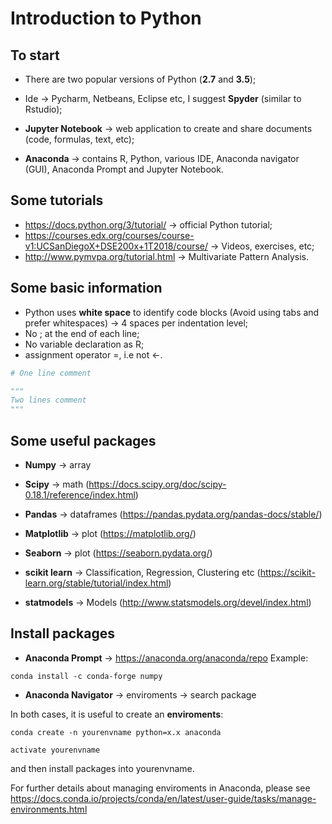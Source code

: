 # **Introduction to Python**
## **To start**

- There are two popular versions of Python (**2.7** and **3.5**);

- Ide $\rightarrow$ Pycharm, Netbeans, Eclipse etc, I suggest **Spyder** (similar to Rstudio);

- **Jupyter Notebook** $\rightarrow$ web application to create and share documents (code, formulas, text, etc);

- **Anaconda** $\rightarrow$ contains R, Python, various IDE, Anaconda navigator (GUI), Anaconda Prompt and Jupyter Notebook.

## **Some tutorials**

- <https://docs.python.org/3/tutorial/> $\rightarrow$ official Python tutorial;
- <https://courses.edx.org/courses/course-v1:UCSanDiegoX+DSE200x+1T2018/course/> $\rightarrow$ Videos, exercises, etc;
- <http://www.pymvpa.org/tutorial.html> $\rightarrow$ Multivariate Pattern Analysis.

##  **Some basic information**

- Python uses **white space** to identify code blocks (Avoid using tabs and prefer whitespaces) $\rightarrow$ $4$ spaces per indentation level;
- No $;$ at the end of each line;
- No variable declaration as R;
- assignment operator $=$, i.e not <-.

```python
# One line comment

"""
Two lines comment
"""
```

## **Some useful packages**

- **Numpy** $\rightarrow$ array

- **Scipy** $\rightarrow$ math (<https://docs.scipy.org/doc/scipy-0.18.1/reference/index.html>)

- **Pandas** $\rightarrow$ dataframes (<https://pandas.pydata.org/pandas-docs/stable/>)

- **Matplotlib** $\rightarrow$ plot (<https://matplotlib.org/>)

- **Seaborn** $\rightarrow$ plot (<https://seaborn.pydata.org/>)

- **scikit learn** $\rightarrow$ Classification, Regression, Clustering etc (<https://scikit-learn.org/stable/tutorial/index.html>)

- **statmodels** $\rightarrow$ Models (<http://www.statsmodels.org/devel/index.html>)

## **Install packages**

- **Anaconda Prompt** $\rightarrow$ <https://anaconda.org/anaconda/repo>
  Example: 
```{bash, eval=FALSE}
conda install -c conda-forge numpy
```
  
- **Anaconda Navigator** $\rightarrow$ enviroments $\rightarrow$ search package

In both cases, it is useful to create an **enviroments**:

```{bash, eval=FALSE}
conda create -n yourenvname python=x.x anaconda
```

```{bash, eval=FALSE}
activate yourenvname
```

and then install packages into yourenvname.

For further details about managing enviroments in Anaconda, please see <https://docs.conda.io/projects/conda/en/latest/user-guide/tasks/manage-environments.html>



